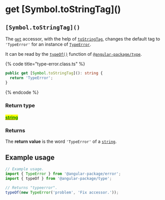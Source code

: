 # get \[Symbol.toStringTag]\()

## `[Symbol.toStringTag]()`

The [`get`](https://developer.mozilla.org/en-US/docs/Web/JavaScript/Reference/Functions/get) accessor, with the help of [`toStringTag`](https://developer.mozilla.org/en-US/docs/Web/JavaScript/Reference/Global\_Objects/Symbol/toStringTag), changes the default tag to `'TypeError'` for an instance of [`TypeError`](broken-reference).

It can be read by the [`typeOf()`](https://docs.angular-package.dev/v/type/helper/typeof) function of [`@angular-package/type`](https://docs.angular-package.dev/v/type/).

{% code title="type-error.class.ts" %}
```typescript
public get [Symbol.toStringTag](): string {
  return 'TypeError';
}
```
{% endcode %}

### Return type

#### <mark style="color:green;"></mark>[<mark style="color:green;">string</mark>](https://www.typescriptlang.org/docs/handbook/basic-types.html#string)<mark style="color:green;"></mark>

### Returns

The **return value** is the word `'TypeError'` of a [`string`](https://developer.mozilla.org/en-US/docs/Web/JavaScript/Reference/Global\_Objects/String).

## Example usage

```typescript
// Example usage.
import { TypeError } from '@angular-package/error';
import { typeOf } from '@angular-package/type';

// Returns "typeerror".
typeOf(new TypeError('problem', 'Fix accessor.'));
```
